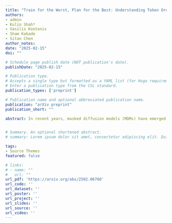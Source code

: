 ```yaml
---
title: "Train for the Worst, Plan for the Best: Understanding Token Ordering in Masked Diffusions"
authors:
- admin
- Kulin Shah*
- Vasilis Kontonis
- Sham Kakade
- Sitan Chen
author_notes:
date: "2025-02-15"
doi: ""

# Schedule page publish date (NOT publication's date).
publishDate: "2025-02-15"

# Publication type.
# Accepts a single type but formatted as a YAML list (for Hugo requirements).
# Enter a publication type from the CSL standard.
publication_types: ['preprint']

# Publication name and optional abbreviated publication name.
publication: "arXiv preprint"
publication_short: ""

abstract: In recent years, masked diffusion models (MDMs) have emerged as a promising alternative approach for generative modeling over discrete domains. Compared to autoregressive models (ARMs), MDMs trade off complexity at training time with flexibility at inference time. At training time, they must learn to solve an exponentially large number of infilling problems, but at inference time, they can decode tokens in essentially arbitrary order. In this work, we closely examine these two competing effects. On the training front, we theoretically and empirically demonstrate that MDMs indeed train on computationally intractable subproblems compared to their autoregressive counterparts. On the inference front, we show that a suitable strategy for adaptively choosing the token decoding order significantly enhances the capabilities of MDMs, allowing them to sidestep hard subproblems. On logic puzzles like Sudoku, we show that adaptive inference can boost solving accuracy in pretrained MDMs from <7% to ≈90%, even outperforming ARMs with 7× as many parameters and that were explicitly trained via teacher forcing to learn the right order of decoding.


# Summary. An optional shortened abstract.
# summary: Lorem ipsum dolor sit amet, consectetur adipiscing elit. Duis posuere tellus ac convallis placerat. Proin tincidunt magna sed ex sollicitudin condimentum.

tags:
- Source Themes
featured: false

# links:
# - name: ""
#   url: ""
url_pdf: 'https://arxiv.org/abs/2502.06768'
url_code: ''
url_dataset: ''
url_poster: ''
url_project: ''
url_slides: ''
url_source: ''
url_video: ''
---
```

